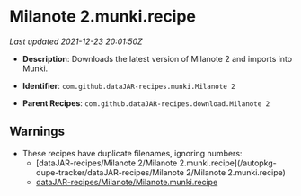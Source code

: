 # Milanote 2.munki.recipe

_Last updated 2021-12-23 20:01:50Z_

- **Description**: Downloads the latest version of Milanote 2 and imports into Munki.

- **Identifier**: `com.github.dataJAR-recipes.munki.Milanote 2`

- **Parent Recipes**: `com.github.dataJAR-recipes.download.Milanote 2`


## Warnings

- These recipes have duplicate filenames, ignoring numbers:
    - [dataJAR-recipes/Milanote 2/Milanote 2.munki.recipe](/autopkg-dupe-tracker/dataJAR-recipes/Milanote 2/Milanote 2.munki.recipe)
    - [dataJAR-recipes/Milanote/Milanote.munki.recipe](/autopkg-dupe-tracker/dataJAR-recipes/Milanote/Milanote.munki.recipe)